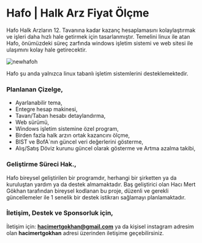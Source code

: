 # Hafo | Halk Arz Fiyat Ölçme
Hafo Halk Arzların 12. Tavanına kadar kazanç hesaplamasını kolaylaştırmak ve işleri daha hızlı hale getirmek için tasarlanmıştır. Temelini linux ile atan Hafo, önümüzdeki süreç zarfında windows işletim sistemi ve web sitesi ile ulaşımını kolay hale getirecektir.

![newhafoh](https://github.com/hacimertgokhan/Hafo/assets/64479768/cff0ad47-a82f-4f2a-ab88-eab16ada7bff)
 
Hafo şu anda yalnızca linux tabanlı işletim sistemlerini desteklemektedir.

### Planlanan Çizelge,
- Ayarlanabilir tema,
- Entegre hesap makinesi,
- Tavan/Taban hesabı detaylandırma,
- Web sürümü,
- Windows işletim sistemine özel program,
- Birden fazla halk arzın ortak kazancını ölçme,
- BIST ve BofA`nın güncel veri değerlerini gösterme,
- Alış/Satış Döviz kurunu güncel olarak gösterme ve Artma azalma takibi,

### Geliştirme Süreci Hak.,
Hafo bireysel geliştirilen bir programdır, herhangi bir şirketten ya da kuruluştan yardım ya da destek almamaktadır.
Baş geliştirici olan Hacı Mert Gökhan tarafından bireysel kodlanan bu proje, düzenli ve gerekli güncellemeler ile 1 senelik bir destek istikrarı sağlamayı planlamaktadır.


### İletişim, Destek ve Sponsorluk için,
İletişim için: **hacimertgokhan@gmail.com** ya da kişisel instagram adresim olan **hacimertgokhan** adresi üzerinden iletişime geçebilirsiniz. 
